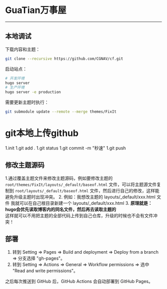 # GuaTian万事屋

--------------

## 本地调试

下载内容和主题：

```bash
git clone --recursive https://github.com/CGNAV/cf.git
```

启动站点：

```bash
# 开发环境
hugo server
# 生产环境
hugo server -e production
```

需要更新主题时执行：

```bash
git submodule update --remote --merge themes/FixIt

```
# git本地上传github

1.init
1.git add .
1.git status
1.git commit -m "秒速"
1.git push


## 修改主题源码

1.通过覆盖主题文件来修改主题源码，例如要修改主题的 `root/themes/FixIt/layouts/_default/baseof.html` 文件，可以将主题源文件复制到 `root/layouts/_default/baseof.html` 文件，然后进行自己的修改，这样能避免升级主题时出现冲突。
2. 例如：我想改主题的 layouts/_default/xxx.html 文件       我就可以在自己根目录新建一个 layouts/_default/xxx.html 
3. **原理就是：hugo会优先读取博客内的同名文件，然后再去读取主题的**   
这样就可以不用把主题的全部代码上传到自己仓库，升级的时候也不会有文件冲突！

## 部署

1. 转到 Setting => Pages => Build and deployment => Deploy from a branch => 分支选择 "gh-pages"。
2. 转到 Setting => Actions => General => Workflow permissions => 选中 "Read and write permissions"。

之后每次推送到 GitHub 后，GitHub Actions 会自动部署到 GitHub Pages。

